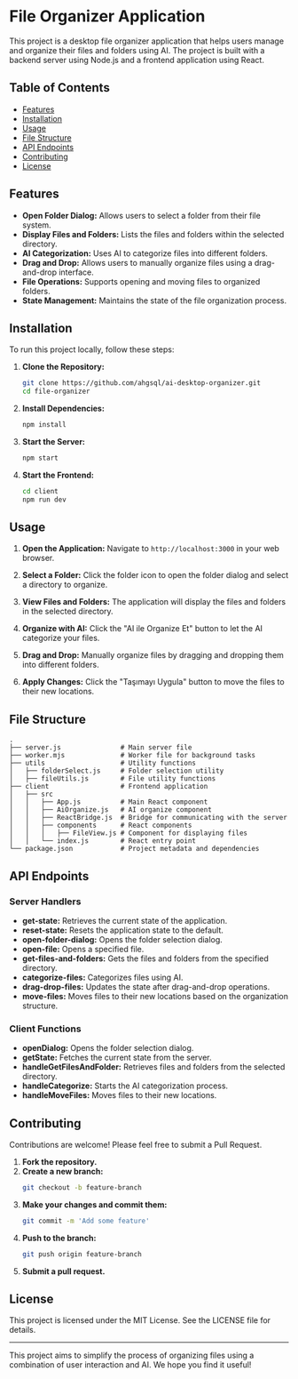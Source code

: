 # File Organizer Application

This project is a desktop file organizer application that helps users manage and organize their files and folders using AI. The project is built with a backend server using Node.js and a frontend application using React.

## Table of Contents

- [Features](#features)
- [Installation](#installation)
- [Usage](#usage)
- [File Structure](#file-structure)
- [API Endpoints](#api-endpoints)
- [Contributing](#contributing)
- [License](#license)

## Features

- **Open Folder Dialog:** Allows users to select a folder from their file system.
- **Display Files and Folders:** Lists the files and folders within the selected directory.
- **AI Categorization:** Uses AI to categorize files into different folders.
- **Drag and Drop:** Allows users to manually organize files using a drag-and-drop interface.
- **File Operations:** Supports opening and moving files to organized folders.
- **State Management:** Maintains the state of the file organization process.

## Installation

To run this project locally, follow these steps:

1. **Clone the Repository:**

   ```bash
   git clone https://github.com/ahgsql/ai-desktop-organizer.git
   cd file-organizer
   ```

2. **Install Dependencies:**

   ```bash
   npm install
   ```

3. **Start the Server:**

   ```bash
   npm start
   ```

4. **Start the Frontend:**
   ```bash
   cd client
   npm run dev
   ```

## Usage

1. **Open the Application:**
   Navigate to `http://localhost:3000` in your web browser.

2. **Select a Folder:**
   Click the folder icon to open the folder dialog and select a directory to organize.

3. **View Files and Folders:**
   The application will display the files and folders in the selected directory.

4. **Organize with AI:**
   Click the "AI ile Organize Et" button to let the AI categorize your files.

5. **Drag and Drop:**
   Manually organize files by dragging and dropping them into different folders.

6. **Apply Changes:**
   Click the "Taşımayı Uygula" button to move the files to their new locations.

## File Structure

```plaintext
.
├── server.js               # Main server file
├── worker.mjs              # Worker file for background tasks
├── utils                   # Utility functions
│   ├── folderSelect.js     # Folder selection utility
│   ├── fileUtils.js        # File utility functions
├── client                  # Frontend application
│   ├── src
│   │   ├── App.js          # Main React component
│   │   ├── AiOrganize.js   # AI organize component
│   │   ├── ReactBridge.js  # Bridge for communicating with the server
│   │   ├── components      # React components
│   │   │   ├── FileView.js # Component for displaying files
│   │   └── index.js        # React entry point
└── package.json            # Project metadata and dependencies
```

## API Endpoints

### Server Handlers

- **get-state:** Retrieves the current state of the application.
- **reset-state:** Resets the application state to the default.
- **open-folder-dialog:** Opens the folder selection dialog.
- **open-file:** Opens a specified file.
- **get-files-and-folders:** Gets the files and folders from the specified directory.
- **categorize-files:** Categorizes files using AI.
- **drag-drop-files:** Updates the state after drag-and-drop operations.
- **move-files:** Moves files to their new locations based on the organization structure.

### Client Functions

- **openDialog:** Opens the folder selection dialog.
- **getState:** Fetches the current state from the server.
- **handleGetFilesAndFolder:** Retrieves files and folders from the selected directory.
- **handleCategorize:** Starts the AI categorization process.
- **handleMoveFiles:** Moves files to their new locations.

## Contributing

Contributions are welcome! Please feel free to submit a Pull Request.

1. **Fork the repository.**
2. **Create a new branch:**
   ```bash
   git checkout -b feature-branch
   ```
3. **Make your changes and commit them:**
   ```bash
   git commit -m 'Add some feature'
   ```
4. **Push to the branch:**
   ```bash
   git push origin feature-branch
   ```
5. **Submit a pull request.**

## License

This project is licensed under the MIT License. See the LICENSE file for details.

---

This project aims to simplify the process of organizing files using a combination of user interaction and AI. We hope you find it useful!
